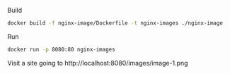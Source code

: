 Build
```bash
docker build -f nginx-image/Dockerfile -t nginx-images ./nginx-image
```

Run
```bash
docker run -p 8080:80 nginx-images
```

Visit a site going to http://localhost:8080/images/image-1.png
